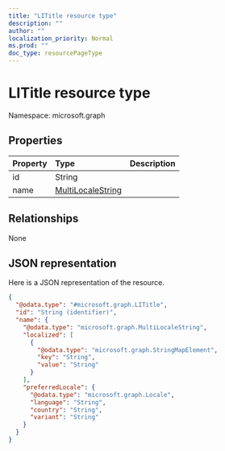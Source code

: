 ```yaml
---
title: "LITitle resource type"
description: ""
author: ""
localization_priority: Normal
ms.prod: ""
doc_type: resourcePageType
---
```


# LITitle resource type


Namespace: microsoft.graph



## Properties
|Property|Type|Description|
|:---|:---|:---|
|id|String||
|name|[MultiLocaleString](../resources/multilocalestring.md)||

## Relationships
None

## JSON representation
Here is a JSON representation of the resource.
<!-- {
  "blockType": "resource",
  "@odata.type": "microsoft.graph.LITitle"
}
-->
``` json
{
  "@odata.type": "#microsoft.graph.LITitle",
  "id": "String (identifier)",
  "name": {
    "@odata.type": "microsoft.graph.MultiLocaleString",
    "localized": [
      {
        "@odata.type": "microsoft.graph.StringMapElement",
        "key": "String",
        "value": "String"
      }
    ],
    "preferredLocale": {
      "@odata.type": "microsoft.graph.Locale",
      "language": "String",
      "country": "String",
      "variant": "String"
    }
  }
}
```

